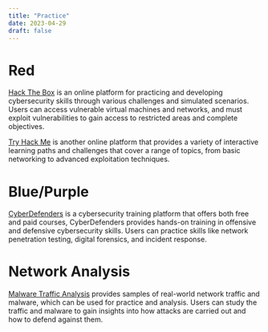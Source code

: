 ```yaml
---
title: "Practice"
date: 2023-04-29
draft: false
---
```


# Red

[Hack The Box](https://www.hackthebox.com/)  is an online platform for practicing and developing cybersecurity skills through various challenges and simulated scenarios. Users can access vulnerable virtual machines and networks, and must exploit vulnerabilities to gain access to restricted areas and complete objectives.  

[Try Hack Me](https://tryhackme.com/)  is another online platform that provides a variety of interactive learning paths and challenges that cover a range of topics, from basic networking to advanced exploitation techniques.

# Blue/Purple

[CyberDefenders](https://cyberdefenders.org/) is a cybersecurity training platform that offers both free and paid courses, CyberDefenders provides hands-on training in offensive and defensive cybersecurity skills. Users can practice skills like network penetration testing, digital forensics, and incident response.

# Network Analysis

[Malware Traffic Analysis](https://www.malware-traffic-analysis.net) provides samples of real-world network traffic and malware, which can be used for practice and analysis. Users can study the traffic and malware to gain insights into how attacks are carried out and how to defend against them.